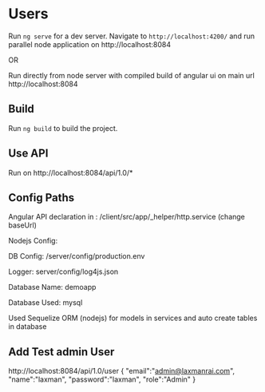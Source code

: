 # Users

Run `ng serve` for a dev server. Navigate to `http://localhost:4200/` and run parallel node application on http://localhost:8084

OR 

Run directly from node server with compiled  build of angular ui  on main url http://localhost:8084

## Build

Run `ng build` to build the project. 

## Use API

Run on http://localhost:8084/api/1.0/*

## Config Paths

Angular API declaration in : /client/src/app/_helper/http.service (change baseUrl)

Nodejs Config: 

DB Config: /server/config/production.env

Logger: server/config/log4js.json

Database Name: demoapp

Database Used: mysql

Used Sequelize ORM (nodejs) for models in services and auto create tables in database 

## Add Test admin User

http://localhost:8084/api/1.0/user
{
    "email":"admin@laxmanrai.com",
    "name":"laxman",
    "password":"laxman",
    "role":"Admin"
}

